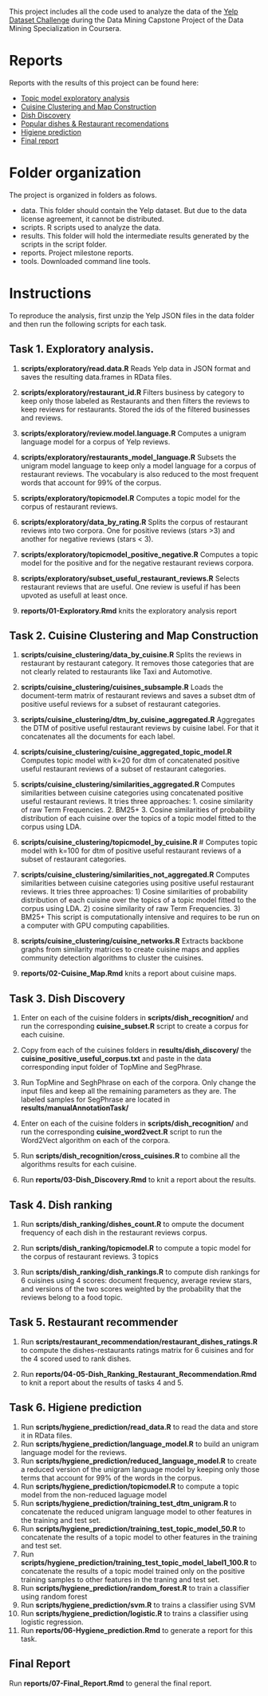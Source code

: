 This project includes all the code used to analyze the data of the [Yelp Dataset Challenge](http://www.yelp.com/dataset_challenge) during the Data Mining Capstone Project of the Data Mining Specialization in Coursera.

# Reports

Reports with the results of this project can be found here:

- [Topic model exploratory analysis](https://rpubs.com/Belethia/108750)
- [Cuisine Clustering and Map Construction](https://rpubs.com/Belethia/110446)
- [Dish Discovery](https://rpubs.com/Belethia/114029)
- [Popular dishes & Restaurant recomendations](https://rpubs.com/Belethia/115541)
- [Higiene prediction](https://rpubs.com/Belethia/116532)
- [Final report](https://rpubs.com/Belethia/117506)

# Folder organization

The project is organized in folders as folows.

- data. This folder should contain the Yelp dataset. But due to the data license agreement, it cannot be distributed.
- scripts. R scripts used to analyze the data.
- results. This folder will hold the intermediate results generated by the scripts in the script folder.
- reports. Project milestone reports.
- tools. Downloaded command line tools.

# Instructions

To reproduce the analysis, first unzip the Yelp JSON files in the data folder and then run the following scripts for each task.

## Task 1. Exploratory analysis.

1. **scripts/exploratory/read.data.R** Reads Yelp data in JSON format and saves the resulting data.frames in RData files.

2. **scripts/exploratory/restaurant_id.R** Filters business by category to keep only those labeled as Restaurants and then filters the reviews to keep reviews for restaurants. Stored the ids of the filtered businesses and reviews.

3. **scripts/exploratory/review.model.language.R** Computes a unigram language model for a corpus of Yelp reviews.

4. **scripts/exploratory/restaurants_model_language.R** Subsets the unigram model language to keep only a model language for a corpus of restaurant reviews. The vocabulary is also reduced to the most frequent words that account for 99% of the corpus.

5. **scripts/exploratory/topicmodel.R** Computes a topic model for the corpus of restaurant reviews.

6. **scripts/exploratory/data_by_rating.R** Splits the corpus of restaurant reviews into two corpora. One for positive reviews (stars >3) and another for negative reviews (stars < 3).

7. **scripts/exploratory/topicmodel_positive_negative.R** Computes a topic model for the positive and for the negative restaurant reviews corpora.

8. **scripts/exploratory/subset_useful_restaurant_reviews.R** Selects restaurant reviews that are useful. One review is useful if has been upvoted as usefull at least once.

9. **reports/01-Exploratory.Rmd** knits the exploratory analysis report 

## Task 2. Cuisine Clustering and Map Construction

1.  **scripts/cuisine_clustering/data_by_cuisine.R** Splits the reviews in restaurant by restaurant category. It removes those categories that are not clearly related to restaurants like Taxi and Automotive.

2.  **scripts/cuisine_clustering/cuisines_subsample.R** Loads the document-term matrix of restaurant reviews and saves a subset dtm of positive useful reviews for a subset of restaurant categories.

3. **scripts/cuisine_clustering/dtm_by_cuisine_aggregated.R** Aggregates the DTM of positive useful restaurant reviews by cuisine label. For that it concatenates all the documents for each label.

4. **scripts/cuisine_clustering/cuisine_aggregated_topic_model.R** Computes topic model with k=20 for dtm of concatenated positive useful restaurant reviews of a subset of restaurant categories.

5. **scripts/cuisine_clustering/similarities_aggregated.R** Computes similarities between cuisine categories using concatenated positive useful restaurant reviews. It tries three approaches: 1. cosine similarity of raw Term Frequencies. 2. BM25+ 3. Cosine similarities of probability distribution of each cuisine over the topics of a topic model fitted to the corpus using LDA.

6. **scripts/cuisine_clustering/topicmodel_by_cuisine.R** # Computes topic model with k=100 for dtm of positive useful restaurant reviews of a subset of restaurant categories.

7. **scripts/cuisine_clustering/similarities_not_aggregated.R** Computes similarities between cuisine categories using positive useful restaurant reviews. It tries three approaches: 1) Cosine similarities of probability distribution of each cuisine over the topics of a topic model fitted to the corpus using LDA. 2) cosine similarity of raw Term Frequencies. 3) BM25+ This script is computationally intensive and requires to be run on a computer with GPU computing capabilities.

8. **scripts/cuisine_clustering/cuisine_networks.R** Extracts backbone graphs from similarity matrices to create cuisine maps and applies community detection algorithms to cluster the cuisines.

9. **reports/02-Cuisine_Map.Rmd** knits a report about cuisine maps.

## Task 3. Dish Discovery

1. Enter on each of the cuisine folders in **scripts/dish_recognition/** and run the corresponding **cuisine_subset.R** script to create a corpus for each cuisine.

2. Copy from each of the cuisines folders in **results/dish_discovery/** the **cuisine_positive_useful_corpus.txt** and paste in the data corresponding input folder of TopMine and SegPhrase.

3. Run TopMine and SeghPhrase on each of the corpora. Only change the input files and keep all the remaining parameters as they are. The labeled samples for SegPhrase are located in **results/manualAnnotationTask/**

4. Enter on each of the cuisine folders in **scripts/dish_recognition/** and run the corresponding **cuisine_word2vect.R** script to run the Word2Vect algorithm on each of the corpora.

5. Run **scripts/dish_recognition/cross_cuisines.R** to combine all the algorithms results for each cuisine.

6. Run **reports/03-Dish_Discovery.Rmd** to knit a report about the results.

## Task 4. Dish ranking

1. Run **scripts/dish_ranking/dishes_count.R** to ompute the document frequency of each dish in the restaurant reviews corpus.

2. Run **scripts/dish_ranking/topicmodel.R** to compute a topic model for the corpus of restaurant reviews. 3 topics
3. Run **scripts/dish_ranking/dish_rankings.R** to compute dish rankings for 6 cuisines using 4 scores: document frequency, average review stars, and versions of the two scores weighted by the probability that the reviews belong to a food topic.

## Task 5. Restaurant recommender

1. Run **scripts/restaurant_recommendation/restaurant_dishes_ratings.R** to compute the dishes-restaurants ratings matrix for 6 cuisines and for the 4 scored used to rank dishes.

2. Run **reports/04-05-Dish_Ranking_Restaurant_Recommendation.Rmd** to knit a report about the results of tasks 4 and 5.

## Task 6. Higiene prediction

1. Run **scripts/hygiene_prediction/read_data.R** to read the data and store it in RData files.
2. Run **scripts/hygiene_prediction/language_model.R** to build an unigram language model for the reviews.
3. Run **scripts/hygiene_prediction/reduced_language_model.R** to create a reduced version of the unigram language model by keeping only those terms that account for 99% of the words in the corpus.
4. Run **scripts/hygiene_prediction/topicmodel.R** to compute a topic model from the non-reduced laguage model
5. Run **scripts/hygiene_prediction/training_test_dtm_unigram.R** to concatenate the reduced unigram language model to other features in the training and test set.
6. Run **scripts/hygiene_prediction/training_test_topic_model_50.R** to concatenate the results of a topic model to other features in the training and test set.
7. Run **scripts/hygiene_prediction/training_test_topic_model_label1_100.R** to concatenate the results of a topic model trained only on the positive training samples to other features in the traning and test set.
8. Run **scripts/hygiene_prediction/random_forest.R** to train a classifier using random forest
9. Run **scripts/hygiene_prediction/svm.R** to trains a classifier using SVM
10. Run **scripts/hygiene_prediction/logistic.R** to trains a classifier using logistic regression.
11. Run **reports/06-Hygiene_prediction.Rmd** to generate a report for this task.

## Final Report

Run **reports/07-Final_Report.Rmd** to general the final report.


